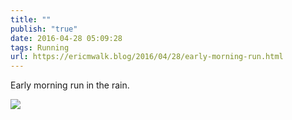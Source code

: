 ```yaml
---
title: ""
publish: "true"
date: 2016-04-28 05:09:28
tags: Running
url: https://ericmwalk.blog/2016/04/28/early-morning-run.html
---
```


Early morning run in the rain.

![](https://ericmwalk.blog/uploads/2022/6ba4931927.jpg)
